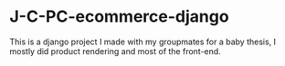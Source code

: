 # J-C-PC-ecommerce-django
  This is a django project I made with my groupmates for a baby thesis, I mostly did product rendering and most of the front-end.
